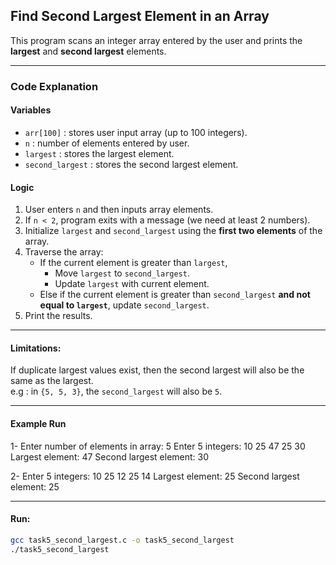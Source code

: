 ## Find Second Largest Element in an Array
This program scans an integer array entered by the user and prints the **largest** and **second largest** elements.

---

### Code Explanation
#### Variables
- `arr[100]` : stores user input array (up to 100 integers).  
- `n` : number of elements entered by user.  
- `largest` : stores the largest element.  
- `second_largest` : stores the second largest element.  

#### Logic
1. User enters `n` and then inputs array elements.  
2. If `n < 2`, program exits with a message (we need at least 2 numbers).  
3. Initialize `largest` and `second_largest` using the **first two elements** of the array.  
4. Traverse the array:
   - If the current element is greater than `largest`,  
     - Move `largest` to `second_largest`.  
     - Update `largest` with current element.  
   - Else if the current element is greater than `second_largest` **and not equal to `largest`**, update `second_largest`.  
5. Print the results.  

---

#### Limitations:
If duplicate largest values exist, then the second largest will also be the same as the largest.  
e.g : in `{5, 5, 3}`, the `second_largest` will also be `5`.


---

#### Example Run
1-
Enter number of elements in array: 5
Enter 5 integers:
10 25 47 25 30
Largest element: 47
Second largest element: 30

2-
Enter 5 integers:
10 25 12 25 14
Largest element: 25
Second largest element: 25

---

#### Run:
```bash
gcc task5_second_largest.c -o task5_second_largest
./task5_second_largest
```